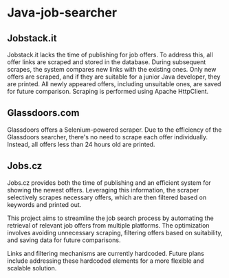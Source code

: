<h1>Java-job-searcher</h1>

<h2>Jobstack.it</h2>

Jobstack.it lacks the time of publishing for job offers. To address this, all offer links are scraped and stored in the database. During subsequent scrapes, the system compares new links with the existing ones. Only new offers are scraped, and if they are suitable for a junior Java developer, they are printed. All newly appeared offers, including unsuitable ones, are saved for future comparison. Scraping is performed using Apache HttpClient.

<h2>Glassdoors.com</h2>

Glassdoors offers a Selenium-powered scraper. Due to the efficiency of the Glassdoors searcher, there's no need to scrape each offer individually. Instead, all offers less than 24 hours old are printed.

<h2>Jobs.cz </h2>
  
Jobs.cz provides both the time of publishing and an efficient system for showing the newest offers. Leveraging this information, the scraper selectively scrapes necessary offers, which are then filtered based on keywords and printed out.

This project aims to streamline the job search process by automating the retrieval of relevant job offers from multiple platforms. The optimization involves avoiding unnecessary scraping, filtering offers based on suitability, and saving data for future comparisons.

Links and filtering mechanisms are currently hardcoded. Future plans include addressing these hardcoded elements for a more flexible and scalable solution.
